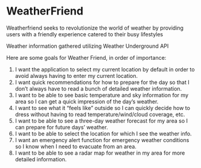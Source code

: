 # WeatherFriend
Weatherfriend seeks to revolutionize the world of weather by providing users with a friendly experience catered to their busy lifestyles

Weather information gathered utilizing Weather Underground API

Here are some goals for Weather Friend, in order of importance:

1) I want the application to select my current location by default in order to avoid always having to enter my current location.
2) I want quick recommendations for how to prepare for the day so that I don’t always have to read a bunch of detailed weather information.
3) I want to be able to see basic temperature and sky information for my area so I can get a quick impression of the day’s weather.
4) I want to see what it “feels like” outside so I can quickly decide how to dress without having to read temperature/wind/cloud coverage, etc.
5) I want to be able to see a three-day weather forecast for my area so I can prepare for future days’ weather.
6) I want to be able to select the location for which I see the weather info.
7) I want an emergency alert function for emergency weather conditions so I know when I need to evacuate from an area.
8) I want to be able to see a radar map for weather in my area for more detailed information.
